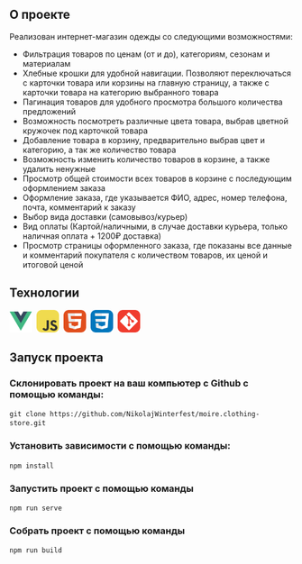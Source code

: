 ## О проекте

Реализован интернет-магазин одежды со следующими возможностями:

-   Фильтрация товаров по ценам (от и до), категориям, сезонам и материалам
-   Хлебные крошки для удобной навигации. Позволяют переключаться с карточки товара или корзины на главную страницу, а также с карточки товара на категорию выбранного товара
-   Пагинация товаров для удобного просмотра большого количества предложений
-   Возможность посмотреть различные цвета товара, выбрав цветной кружочек под карточкой товара
-   Добавление товара в корзину, предварительно выбрав цвет и категорию, а так же количество товара
-   Возможность изменить количество товаров в корзине, а также удалить ненужные
-   Просмотр общей стоимости всех товаров в корзине с последующим оформлением заказа
-   Оформление заказа, где указывается ФИО, адрес, номер телефона, почта, комментарий к заказу
-   Выбор вида доставки (самовывоз/курьер)
-   Вид оплаты (Картой/наличными, в случае доставки курьера, только наличная оплата + 1200₽ доставка)
-   Просмотр страницы оформленного заказа, где показаны все данные и комментарий покупателя с количеством товаров, их ценой и итоговой ценой

## Технологии

<div>
  <img src="https://github.com/NikolajWinterfest/NikolajWinterfest/blob/master/assets/icons/Vue.svg" title="vue" alt="vue" width="40" height="40"/>&nbsp;
  <img src="https://github.com/NikolajWinterfest/NikolajWinterfest/blob/master/assets/icons/JavaScript.svg" title="javascript" alt="javascript" width="40" height="40"/>&nbsp;
  <img src="https://github.com/NikolajWinterfest/NikolajWinterfest/blob/master/assets/icons/HTML.svg" title="html5" alt="html5" width="40" height="40"/>&nbsp;
  <img src="https://github.com/NikolajWinterfest/NikolajWinterfest/blob/master/assets/icons/CSS.svg" title="css3" alt="css3" width="40" height="40"/>&nbsp;
  <img src="https://github.com/NikolajWinterfest/NikolajWinterfest/blob/master/assets/icons/Git.svg" title="git" alt="git" width="40" height="40"/>&nbsp;
</div>

## Запуск проекта

### Склонировать проект на ваш компьютер с Github с помощью команды:

```
git clone https://github.com/NikolajWinterfest/moire.clothing-store.git
```

### Установить зависимости с помощью команды:

```
npm install
```

### Запустить проект с помощью команды

```
npm run serve
```

### Собрать проект с помощью команды

```
npm run build
```
